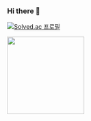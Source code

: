 ### Hi there 👋

[![Solved.ac 프로필](http://mazassumnida.wtf/api/v2/generate_badge?boj=pu_mnmn)](https://solved.ac/annhj980)<p>
  <img height="180em" src="https://github-readme-stats.vercel.app/api/top-langs/?username=annhj980&layout=compact&bg_color=30,e96443,904e95&title_color=fff&text_color=fff">
</p>

<!--
**qwerty7878/qwerty7878** is a ✨ _special_ ✨ repository because its `README.md` (this file) appears on your GitHub profile.

Here are some ideas to get you started:

- 🔭 I’m currently working on ...
- 🌱 I’m currently learning ...
- 👯 I’m looking to collaborate on ...
- 🤔 I’m looking for help with ...
- 💬 Ask me about ...
- 📫 How to reach me: ...
- 😄 Pronouns: ...
- ⚡ Fun fact: ...
-->

